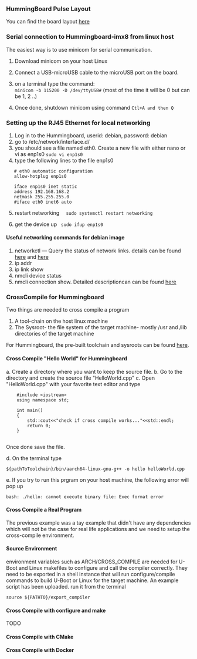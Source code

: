 
### HummingBoard Pulse Layout
You can find the board layout [here](https://www.solid-run.com/nxp-i-mx8m-family/hummingboard-m/)
### Serial connection to Hummingboard-imx8 from linux host
The easiest way is to use minicom for serial communication.

1. Download minicom on your host Linux
2. Connect a USB-microUSB cable to the microUSB port on the board.
3. on a terminal type the command: \
        ```minicom -b 115200 -D /dev/ttyUSB#``` (most of the time it will be 0 but can be 1, 2 ..)

4. Once done, shutdown minicom using command 
         ```Ctl+A and then Q```

### Setting up the RJ45 Ethernet for local networking
1. Log in to the Hummingboard, userid: debian, password: debian
2. go to /etc/network/interface.d/
3. you should see a file named eth0. Create a new file with either nano or vi as enp1s0
          ```sudo vi enp1s0```
4. type the following lines to the file enp1s0
  
  ```
     # eth0 automatic configuration 
     allow-hotplug enp1s0 

     iface enp1s0 inet static 
     address 192.168.168.2 
     netmask 255.255.255.0 
     #iface eth0 inet6 auto
  ```
  5. restart networking 
      ```  sudo systemctl restart networking```
      
  6. get the device up
     ``` sudo ifup enp1s0```
#### Useful networking commands for debian image
1. networkctl — Query the status of network links. details can be found [here](https://www.freedesktop.org/software/systemd/man/networkctl.html) and [here](https://www.tecmint.com/networkctl-check-linux-network-interface-status/)
2. ip addr
3. ip link show
4. nmcli device status
5. nmcli connection show. Detailed descriptioncan can be found [here](https://www.cyberciti.biz/faq/linux-list-network-interfaces-names-command/)

### CrossCompile for Hummingboard 
Two things are needed to cross compile a program
1. A tool-chain on the host linux machine 
2. The Sysroot- the file system of the target machine- mostly /usr and /lib directories of the target machine

For Hummingboard, the pre-built toolchain and sysroots can be found [here](https://releases.linaro.org/components/toolchain/binaries/). 

#### Cross Compile "Hello World" for Hummingboard
a. Create a directory where you want to keep the source file. 
b. Go to the directory and create the source file "HelloWorld.cpp"
c. Open "HelloWorld.cpp" with your favorite text editor and type
    
```
    #include <iostream>
    using namespace std;
    
    int main()
    {
        std::cout<<"check if cross compile works..."<<std::endl;
        return 0;
    }
    
```

Once done save the file.
    
d. On the terminal type 

```${pathToToolchain}/bin/aarch64-linux-gnu-g++ -o hello helloWorld.cpp```
   
e. If you try to run this prgram on your host machine, the following error will pop up

```
bash: ./hello: cannot execute binary file: Exec format error
```
#### Cross Compile a Real Program
The previous example was a tay example that didn't have any dependencies which will not be the case for real life applications and we need to setup the cross-compile environment. 

#### Source Environment
environment variables such as ARCH/CROSS_COMPILE are needed for U-Boot and Linux makefiles to configure and call the compiler correctly. They need to be exported in a shell instance that will run configure/compile commands to build U-Boot or Linux for the target machine. 
An example script has been uploaded. run it from the terminal

```source ${PATHTO}/export_compiler```
     
#### Cross Compile with configure and make
TODO
#### Cross Compile with CMake 



#### Cross Compile with Docker






